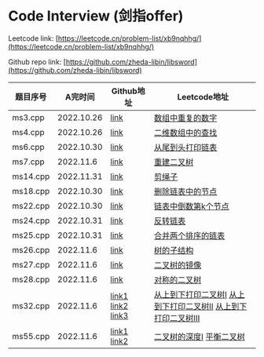 # Code Interview (剑指offer)

Leetcode link: [https://leetcode.cn/problem-list/xb9nqhhg/](https://leetcode.cn/problem-list/xb9nqhhg/)

Github repo link: [https://github.com/zheda-libin/libsword](https://github.com/zheda-libin/libsword)

| 题目序号 | A完时间 | Github地址 | Leetcode地址|
| --- | --- | --- | --- |
| ms3.cpp | 2022.10.26 | [link](https://github.com/zheda-libin/libsword/blob/master/ms3.cpp) | [数组中重复的数字](https://leetcode.cn/problems/shu-zu-zhong-zhong-fu-de-shu-zi-lcof/) |
| ms4.cpp | 2022.10.26 | [link](https://github.com/zheda-libin/libsword/blob/master/ms4.cpp) | [二维数组中的查找](https://leetcode.cn/problems/er-wei-shu-zu-zhong-de-cha-zhao-lcof/) |
| ms6.cpp | 2022.10.30 | [link](https://github.com/zheda-libin/libsword/blob/master/ms6.cpp) | [从尾到头打印链表](https://leetcode.cn/problems/cong-wei-dao-tou-da-yin-lian-biao-lcof/) |
| ms7.cpp | 2022.11.6 | [link](https://github.com/zheda-libin/libsword/blob/master/ms7.cpp) | [重建二叉树](https://leetcode.cn/problems/zhong-jian-er-cha-shu-lcof/) |
| ms14.cpp | 2022.11.31 | [link](https://github.com/zheda-libin/libsword/blob/master/ms14.cpp) | [剪绳子](https://leetcode.cn/problems/jian-sheng-zi-lcof/description/) |
| ms18.cpp | 2022.10.30 | [link](https://github.com/zheda-libin/libsword/blob/master/ms18.cpp) | [删除链表中的节点](https://leetcode.cn/problems/shan-chu-lian-biao-de-jie-dian-lcof/) |
| ms22.cpp | 2022.10.30 | [link](https://github.com/zheda-libin/libsword/blob/master/ms22.cpp) | [链表中倒数第k个节点](https://leetcode.cn/problems/lian-biao-zhong-dao-shu-di-kge-jie-dian-lcof/) |
| ms24.cpp | 2022.10.31 | [link](https://github.com/zheda-libin/libsword/blob/master/ms24.cpp) | [反转链表](https://leetcode.cn/problems/fan-zhuan-lian-biao-lcof/) |
| ms25.cpp | 2022.10.31 | [link](https://github.com/zheda-libin/libsword/blob/master/ms25.cpp) | [合并两个排序的链表](https://leetcode.cn/problems/he-bing-liang-ge-pai-xu-de-lian-biao-lcof/) |
| ms26.cpp | 2022.11.6 | [link](https://github.com/zheda-libin/libsword/blob/master/ms26.cpp) | [树的子结构](https://leetcode.cn/problems/shu-de-zi-jie-gou-lcof/) |
| ms27.cpp | 2022.11.6 | [link](https://github.com/zheda-libin/libsword/blob/master/ms27.cpp) | [二叉树的镜像](https://leetcode.cn/problems/er-cha-shu-de-jing-xiang-lcof/) |
| ms28.cpp | 2022.11.6 | [link](https://github.com/zheda-libin/libsword/blob/master/ms28.cpp) | [对称的二叉树](https://leetcode.cn/problems/dui-cheng-de-er-cha-shu-lcof/) |
| ms32.cpp | 2022.11.6 | [link1](https://github.com/zheda-libin/libsword/blob/master/ms32_a.cpp) [link2](https://github.com/zheda-libin/libsword/blob/master/ms32_b.cpp) [link3](https://github.com/zheda-libin/libsword/blob/master/ms32_c.cpp) | [从上到下打印二叉树I](https://leetcode.cn/problems/cong-shang-dao-xia-da-yin-er-cha-shu-lcof) [从上到下打印二叉树II](https://leetcode.cn/problems/cong-shang-dao-xia-da-yin-er-cha-shu-ii-lcof/) [从上到下打印二叉树III](https://leetcode.cn/problems/cong-shang-dao-xia-da-yin-er-cha-shu-iii-lcof)  |
| ms55.cpp | 2022.11.6 | [link1](https://github.com/zheda-libin/libsword/blob/master/ms55_a.cpp) [link2](https://github.com/zheda-libin/libsword/blob/master/ms55_b.cpp) | [二叉树的深度I](https://leetcode.cn/problems/er-cha-shu-de-shen-du-lcof/) [平衡二叉树](https://leetcode.cn/problems/ping-heng-er-cha-shu-lcof) |

